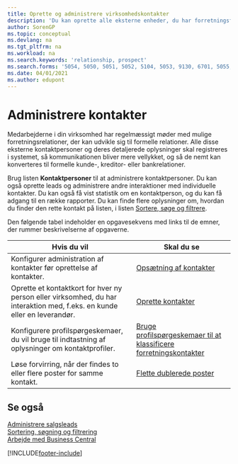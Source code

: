 ```yaml
---
title: Oprette og administrere virksomhedskontakter
description: 'Du kan oprette alle eksterne enheder, du har forretningsforhold til (f.eks. kundeemner, debitorer, kreditorer og konsulenter) som kontaktpersoner.'
author: SorenGP
ms.topic: conceptual
ms.devlang: na
ms.tgt_pltfrm: na
ms.workload: na
ms.search.keywords: 'relationship, prospect'
ms.search.forms: '5054, 5050, 5051, 5052, 5104, 5053, 9130, 6701, 5055, 1604'
ms.date: 04/01/2021
ms.author: edupont
---
```

# Administrere kontakter

Medarbejderne i din virksomhed har regelmæssigt møder med mulige forretningsrelationer, der kan udvikle sig til formelle relationer. Alle disse eksterne kontaktpersoner og deres detaljerede oplysninger skal registreres i systemet, så kommunikationen bliver mere vellykket, og så de nemt kan konverteres til formelle kunde-, kreditor- eller bankrelationer.

Brug listen **Kontaktpersoner** til at administrere kontaktpersoner. Du kan også oprette leads og administrere andre interaktioner med individuelle kontakter. Du kan også få vist statistik om en kontaktperson, og du kan få adgang til en række rapporter. Du kan finde flere oplysninger om, hvordan du finder den rette kontakt på listen, i listen [Sortere, søge og filtrere](ui-enter-criteria-filters.md).  

Den følgende tabel indeholder en opgavesekvens med links til de emner, der rummer beskrivelserne af opgaverne.

| Hvis du vil | Skal du se |
| --- | --- |
| Konfigurer administration af kontakter før oprettelse af kontakter. |[Opsætning af kontakter](marketing-setup-contacts.md) |
| Oprette et kontaktkort for hver ny person eller virksomhed, du har interaktion med, f.eks. en kunde eller en leverandør. |[Oprette kontakter](marketing-create-contact-companies.md) |
|Konfigurere profilspørgeskemaer, du vil bruge til indtastning af oplysninger om kontaktprofiler.|[Bruge profilspørgeskemaer til at klassificere forretningskontakter](marketing-create-contact-profile-questionnaire.md)|
|Løse forvirring, når der findes to eller flere poster for samme kontakt.|[Flette dublerede poster](sales-how-merge-duplicate-records.md)|

## Se også

[Administrere salgsleads](marketing-manage-sales-opportunities.md)  
[Sortering, søgning og filtrering](ui-enter-criteria-filters.md)  
[Arbejde med Business Central](ui-work-product.md)  


[!INCLUDE[footer-include](includes/footer-banner.md)]